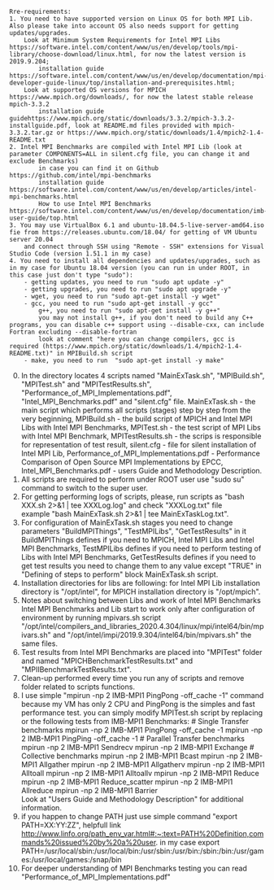 	Rre-requirements:
	1. You need to have supported version on Linux OS for both MPI Lib. Also please take into account OS also needs support for getting updates/upgrades.
		Look at Minimum System Requirements for Intel MPI Libs https://software.intel.com/content/www/us/en/develop/tools/mpi-library/choose-download/linux.html, for now the latest version is 2019.9.204;
			installation guide https://software.intel.com/content/www/us/en/develop/documentation/mpi-developer-guide-linux/top/installation-and-prerequisites.html; 
		Look at supported OS versions for MPICH https://www.mpich.org/downloads/, for now the latest stable release  mpich-3.3.2
			installation guide guidehttps://www.mpich.org/static/downloads/3.3.2/mpich-3.3.2-installguide.pdf, look at README.md files provided with mpich-3.3.2.tar.gz or https://www.mpich.org/static/downloads/1.4/mpich2-1.4-README.txt
	2. Intel MPI Benchmarks are compiled with Intel MPI Lib (look at parameter COMPONENTS=ALL in silent.cfg file, you can change it and exclude Benchmarks)
			in case you can find it on Github https://github.com/intel/mpi-benchmarks 
			installation guide https://software.intel.com/content/www/us/en/develop/articles/intel-mpi-benchmarks.html
			How to use Intel MPI Benchmarks https://software.intel.com/content/www/us/en/develop/documentation/imb-user-guide/top.html
	3. You may use VirtualBox 6.1 and ubuntu-18.04.5-live-server-amd64.iso fie from https://releases.ubuntu.com/18.04/ for getting of VM Ubuntu server 20.04 
		and connect through SSH using "Remote - SSH" extensions for Visual Studio Code (version 1.51.1 in my case)
	4. You need to install all dependencies and updates/upgrades, such as in my case for Ubuntu 18.04 version (you can run in under ROOT, in this case just don't type "sudo"):
		- getting updates, you need to run "sudo apt update -y"
		- getting upgrades, you need to run "sudo apt upgrade -y"
		- wget, you need to run "sudo apt-get install -y wget"
		- gcc, you need to run "sudo apt-get install -y gcc"
			g++, you need to run "sudo apt-get install -y g++"
			you may not install g++, if you don't need to build any C++ programs, you can disable c++ support using --disable-cxx, can include Fortran excluding --disable-fortran
			look at comment "here you can change compilers, gcc is required (https://www.mpich.org/static/downloads/1.4/mpich2-1.4-README.txt)" in MPIBuild.sh script
		- make, you need to run  "sudo apt-get install -y make"


0. In the directory locates 4 scripts named "MainExTask.sh", "MPIBuild.sh", "MPITest.sh" and "MPITestResults.sh", "Performance_of_MPI_Implementations.pdf", "Intel_MPI_Benchmarks.pdf" and "silent.cfg" file. 
	MainExTask.sh - the main script which performs all scripts (stages) step by step from the very beginning,
	MPIBuild.sh - the build script of MPICH and Intel MPI Libs with Intel MPI Benchmarks,
	MPITest.sh - the test script of MPI Libs with Intel MPI Benchmark,
	MPITestResults.sh - the scrips is responsible for representation of test result,
	silent.cfg - file for silent installation of Intel MPI Lib,
	Performance_of_MPI_Implementations.pdf - Performance Comparison of Open Source MPI Implementations by EPCC,
	Intel_MPI_Benchmarks.pdf - users Guide and Methodology Description.	
1. All scripts are required to perform under ROOT user
	use "sudo su" command to switch to the super user. 
2. For getting performing logs of scripts, please, run scripts as "bash XXX.sh 2>&1 | tee XXXLog.log" and check "XXXLog.txt" file	
	example "bash MainExTask.sh 2>&1 | tee MainExTaskLog.txt".
3. For configuration of MainExTask.sh stages you need to change parameters "BuildMPIThings", "TestMPILibs", "GetTestResults" in it
	BuildMPIThings defines if you need to MPICH, Intel MPI Libs and Intel MPI Benchmarks,
	TestMPILibs defines if you need to perform testing of Libs with Intel MPI Benchmarks, 
	GetTestResults defines if you need to get test results
	you need to change them to any value except "TRUE" in "Defining of steps to perform" block MainExTask.sh script.
4. Installation directories for libs are following: 
	for Intel MPI Lib installation directory is "/opt/intel",
	for MPICH installation directory is "/opt/mpich".
5. Notes about switching between Libs and work of Intel MPI Benchmarks
	Intel MPI Benchmarks and Lib start to work only after configuration of environment by running mpivars.sh script
	"/opt/intel/compilers_and_libraries_2020.4.304/linux/mpi/intel64/bin/mpivars.sh" and "/opt/intel/impi/2019.9.304/intel64/bin/mpivars.sh" the same files.
6. Test results from Intel MPI Benchmarks are placed into "MPITest" folder and named "MPICHBenchmarkTestResults.txt" and "MPIIBenchmarkTestResults.txt".
7. Clean-up performed every time you run any of scripts and remove folder related to scripts functions.
8. I use simple "mpirun -np 2 IMB-MPI1 PingPong -off_cache -1" command because my VM has only 2 CPU and PingPong is the simples and fast performance test. 
	you can simply modify MPITest.sh script by replacing or the following tests from IMB-MPI1 Benchmarks:
		# Single Transfer benchmarks
		mpirun -np 2 IMB-MPI1 PingPong -off_cache -1
		mpirun -np 2 IMB-MPI1 PingPing -off_cache -1
		# Parallel Transfer benchmarks
		mpirun -np 2 IMB-MPI1 Sendrecv
		mpirun -np 2 IMB-MPI1 Exchange
		# Collective benchmarks
		mpirun -np 2 IMB-MPI1 Bcast
		mpirun -np 2 IMB-MPI1 Allgather
		mpirun -np 2 IMB-MPI1 Allgatherv
		mpirun -np 2 IMB-MPI1 Alltoall
		mpirun -np 2 IMB-MPI1 Alltoallv
		mpirun -np 2 IMB-MPI1 Reduce
		mpirun -np 2 IMB-MPI1 Reduce_scatter
		mpirun -np 2 IMB-MPI1 Allreduce
		mpirun -np 2 IMB-MPI1 Barrier	
		Look at "Users Guide and Methodology Description" for additional information.
9. if you happen to change PATH just use simple command "export PATH=XX:YY:ZZ", helpfull link http://www.linfo.org/path_env_var.html#:~:text=PATH%20Definition,commands%20issued%20by%20a%20user.
	in my case export PATH=/usr/local/sbin:/usr/local/bin:/usr/sbin:/usr/bin:/sbin:/bin:/usr/games:/usr/local/games:/snap/bin
10. For deeper understanding of MPI Benchmarks testing you can read "Performance_of_MPI_Implementations.pdf"	
